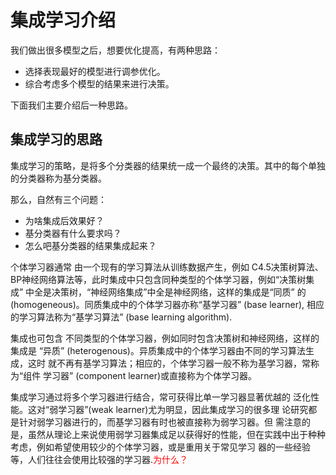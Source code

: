 

# 集成学习介绍


我们做出很多模型之后，想要优化提高，有两种思路：

- 选择表现最好的模型进行调参优化。
- 综合考虑多个模型的结果来进行决策。

下面我们主要介绍后一种思路。


## 集成学习的思路

集成学习的策略，是将多个分类器的结果统一成一个最终的决策。其中的每个单独的分类器称为基分类器。

那么，自然有三个问题：

- 为啥集成后效果好？
- 基分类器有什么要求吗？
- 怎么吧基分类器的结果集成起来？





个体学习器通常 由一个现有的学习算法从训练数据产生，例如 C4.5决策树算法、BP神经网络算法等，此时集成中只包含同种类型的个体学习器，例如“决策树集成” 中全是决策树，“神经网络集成”中全是神经网络，这样的集成是“同质” 的(homogeneous)。同质集成中的个体学习器亦称“基学习器” (base learner), 相应的学习算法称为“基学习算法” (base learning algorithm).

集成也可包含 不同类型的个体学习器，例如同时包含决策树和神经网络，这样的集成是 “异质” (heterogenous)。异质集成中的个体学习器由不同的学习算法生成，这时 就不再有基学习算法；相应的，个体学习器一般不称为基学习器，常称为“组件 学习器” (component learner)或直接称为个体学习器。


集成学习通过将多个学习器进行结合，常可获得比单一学习器显著优越的 泛化性能。这对“弱学习器”(weak learner)尤为明显，因此集成学习的很多理 论研究都是针对弱学习器进行的，而基学习器有时也被直接称为弱学习器。但 需注意的是，虽然从理论上来说使用弱学习器集成足以获得好的性能，但在实践中出于种种考虑，例如希望使用较少的个体学习器，或是重用关于常见学习 器的一些经验等，人们往往会使用比较强的学习器.<span style="color:red;">为什么？</span>

